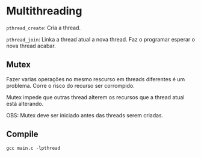 # Multithreading

`pthread_create`: Cria a thread.

`pthread_join`: Linka a thread atual a nova thread. Faz o programar esperar o nova thread acabar.

## Mutex

Fazer varias operações no mesmo rescurso em threads diferentes é um problema. Corre o risco do recurso ser corrompido.

Mutex impede que outras thread alterem os recursos que a thread atual está alterando.

OBS: Mutex deve ser iniciado antes das threads serem criadas.

## Compile

    gcc main.c -lpthread
